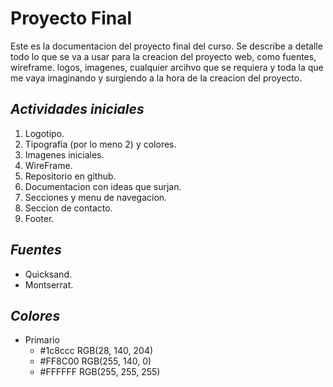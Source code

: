 # Proyecto Final
Este es la documentacion del proyecto final del curso.
Se describe a detalle todo lo que se va a usar para la creacion del proyecto web, como fuentes, wireframe. logos, imagenes, cualquier arcihvo que se requiera y toda la que me vaya imaginando y surgiendo a la hora de la creacion del proyecto.

## ***Actividades iniciales***
1. Logotipo.
2. Tipografia (por lo meno 2) y colores.
3. Imagenes iniciales.
4. WireFrame.
5. Repositorio en github.
6. Documentacion con ideas que surjan.
7. Secciones y menu de navegacion.
8. Seccion de contacto.
9. Footer.

## *Fuentes*
- Quicksand.
- Montserrat.

## *Colores*
* Primario
    * #1c8ccc		RGB(28, 140, 204)
    * #FF8C00		RGB(255, 140, 0)
    * #FFFFFF       RGB(255, 255, 255)
